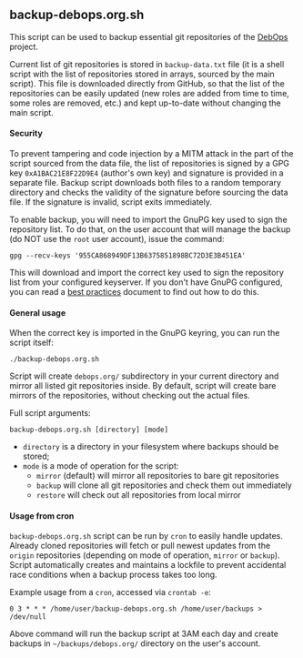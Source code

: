 ## backup-debops.org.sh

This script can be used to backup essential git repositories of the
[DebOps](http://debops.org/) project.

Current list of git repositories is stored in `backup-data.txt` file (it is
a shell script with the list of repositories stored in arrays, sourced by the main
script). This file is downloaded directly from GitHub, so that the list of the
repositories can be easily updated (new roles are added from time to time, some
roles are removed, etc.) and kept up-to-date without changing the main script.

#### Security

To prevent tampering and code injection by a MITM attack in the part of the
script sourced from the data file, the list of repositories is signed by a GPG key
`0xA1BAC21E8F22D9E4` (author's own key) and signature is provided in a separate
file. Backup script downloads both files to a random temporary directory and
checks the validity of the signature before sourcing the data file. If the
signature is invalid, script exits immediately.

To enable backup, you will need to import the GnuPG key used to sign the
repository list. To do that, on the user account that will manage the backup
(do NOT use the `root` user account), issue the command:

    gpg --recv-keys '955CA868949DF13B6375851898BC72D3E3B451EA'

This will download and import the correct key used to sign the repository list
from your configured keyserver. If you don't have GnuPG configured, you can
read a [best
practices](https://help.riseup.net/en/security/message-security/openpgp/best-practices)
document to find out how to do this.

#### General usage

When the correct key is imported in the GnuPG keyring, you can run the script itself:

    ./backup-debops.org.sh

Script will create `debops.org/` subdirectory in your current directory and
mirror all listed git repositories inside. By default, script will create bare
mirrors of the repositories, without checking out the actual files.

Full script arguments:

    backup-debops.org.sh [directory] [mode]

* `directory` is a directory in your filesystem where backups should be stored;
* `mode` is a mode of operation for the script:
  - `mirror` (default) will mirror all repositories to bare git repositories
  - `backup` will clone all git repositories and check them out immediately
  - `restore` will check out all repositories from local mirror

#### Usage from cron

`backup-debops.org.sh` script can be run by `cron` to easily handle updates.
Already cloned repositories will fetch or pull newest updates from the `origin`
repositories (depending on mode of operation, `mirror` or `backup`). Script
automatically creates and maintains a lockfile to prevent accidental race
conditions when a backup process takes too long.

Example usage from a `cron`, accessed via `crontab -e`:

    0 3 * * * /home/user/backup-debops.org.sh /home/user/backups > /dev/null

Above command will run the backup script at 3AM each day and create backups in
`~/backups/debops.org/` directory on the user's account.

